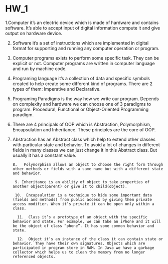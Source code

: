 # HW_1
1.Computer it’s an electric device which is made of hardware and contains software. It’s able to accept input of digital information compute it and give output on hardware device. 
 
2. Software it’s a set of instructions which are implemented in digital format for supporting and running any computer operation or program.
 
3. Computer programs exists to perform some specific task. They can be explicit or not. Computer programs are written in computer language and run by machine code.
 
4. Programing language it’s a collection of data and specific symbols created to help create some different kind of programs. There are 2 types of them: Imperative and Declarative.
 
5. Programing Paradigms is the way how we write our program. Depends on complexity and hardware we can choose one of 3 paradigms to program. Procedural, Functional or Object-Oriented Programming paradigm.
 
6. There are 4 principals of OOP which is Abstraction, Polymorphism, Encapsulation and   Inheritance. These principles are the core of OOP.
 
7. Abstraction has an Abstract class which help to extend other classes with particular state and behavior. To avoid a lot of changes in different fields in many classes we can just change it in this Abstract class. But usually it has a constant value.
 
       8.   Polymorphism allows an object to choose the right form through other methods or fields with a same name but with a different state and behavior. 
 
        9. Inheritance is an ability of object to take properties of another object(parent) or give it to child(object).
       
        10.  Encapsulation is a technique to hide some important data (fields and methods) from public access by giving them private access modifier. When it’s private it can be open only within a class.
            
         11.  Class it’s a prototype of an object with the specific behavior and state. For example, we can take an iPhone and it will be the object of class “phone”. It has some common behavior and state.
 
         12.  Object it’s an instance of the class it can contain state or behavior. They have their own signatures. Objects which are participated in program store in RAM. In Java we have a garbage collector which helps us to clean the memory from no longer referenced objects. 
 
